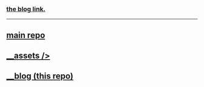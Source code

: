 ### [the blog link.](https://thegreedypeople.github.io/blog)

---

## [main repo](https://github.com/thegreedypeople/thegreedypeople.github.io)
## [ __assets />](https://github.com/thegreedypeople/assets)
## [ __blog (this repo)](https://github.com/thegreedypeople/blog)
